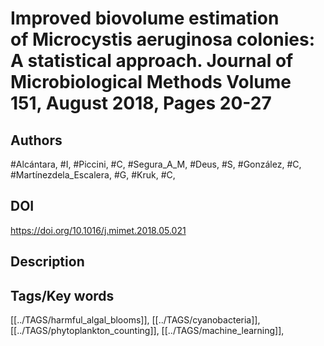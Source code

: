 # Improved biovolume estimation of Microcystis aeruginosa colonies: A statistical approach. Journal of Microbiological Methods Volume 151, August 2018, Pages 20-27
## Authors
#Alcántara, #I, #Piccini, #C, #Segura_A_M, #Deus, #S, #González, #C, #Martínezdela_Escalera, #G, #Kruk, #C, 
## DOI
 https://doi.org/10.1016/j.mimet.2018.05.021
## Description

## Tags/Key words
[[../TAGS/harmful_algal_blooms]], [[../TAGS/cyanobacteria]], [[../TAGS/phytoplankton_counting]], [[../TAGS/machine_learning]], 